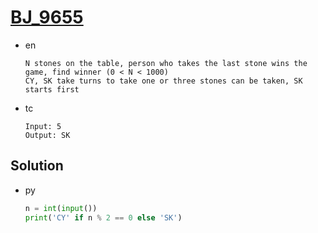 # [BJ_9655](https://acmicpc.net/problem/9655)

* en

  ```en
  N stones on the table, person who takes the last stone wins the game, find winner (0 < N < 1000)
  CY, SK take turns to take one or three stones can be taken, SK starts first
  ```

* tc

  ```tc
  Input: 5
  Output: SK
  ```

## Solution

* py

  ```py
  n = int(input())
  print('CY' if n % 2 == 0 else 'SK')
  ```
